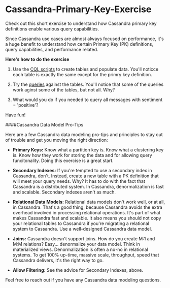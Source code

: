 # Cassandra-Primary-Key-Exercise
Check out this short exercise to understand how Cassandra  primary key definitions enable various query capabilities.

Since Cassandra use cases are almost always focused on performance, it's a huge benefit to understand how certain Primary Key (PK) definitions, query capabilities, and performance related.

**Here's how to do the exercise**

1) Use the [CQL scripts](https://github.com/RichReffner/Cassandra-Primary-Key-Exercise/blob/rich-mods-1/Cassandra-Primary-Key-Tables-Data.cql) to create tables and populate data. You'll noticce each table is exactly the same except for the primry key definition.

2) Try the [queries](https://github.com/RichReffner/Cassandra-Primary-Key-Exercise/blob/master/Cassandra-Primary-Key-Queries.cql) against the tables. You'll notice that some of the queries work aginst some of the tables, but not all. Why?

3) What would you do if you needed to query all messages with sentiment = 'positive'?

Have fun!

####Cassandra Data Model Pro-Tips

Here are a few Cassandra data modeling pro-tips and principles to stay out of trouble and get you moving the right direction:
- **Primary Keys:** Know what a partition key is. Know what a clustering key is. Know how they work for storing the data and for allowing query funcitonality. Doing this exercise is a great start.

- **Secondary Indexes:** If you're  tempted to use a secondary index in Cassandra, don't. Instead, create a new table with a PK definition that will meet your query needs. Why? It has to do with the fact that Cassandra is a distributed system. In Cassandra, denormalization is fast and scalable. Secondary indexes aren't as much.

- **Relational Data Models:** Relational data models don't work well, or at all, in Cassandra. That's a good thing, because Cassandra avoids the extra overhead involved in processing relational operations. It's part of what makes Cassandra fast and scalable. It also means you should not copy your relational tables to Cassandra if you're migrating a relational system to Cassandra. Use a well-designed Cassandra data model.

- **Joins:** Cassandra doesn't support joins. How do you create M:1 and M:M relations? Easy... denormalize your data model. Think in materialized views. Denormalization is often a no-no in relational systems. To get 100% up-time, massive scale, throughput, speed that Cassandra delivers, it's the right way to go.

- **Allow Filtering:** See the advice for Secondary Indexes, above.

Feel free to reach out if you have any Cassandra data modeling questions.
